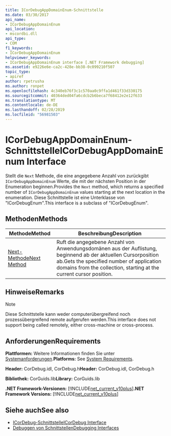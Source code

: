 ```yaml
---
title: ICorDebugAppDomainEnum-Schnittstelle
ms.date: 03/30/2017
api_name:
- ICorDebugAppDomainEnum
api_location:
- mscordbi.dll
api_type:
- COM
f1_keywords:
- ICorDebugAppDomainEnum
helpviewer_keywords:
- ICorDebugAppDomainEnum interface [.NET Framework debugging]
ms.assetid: e9226e6e-ca2c-428e-bb38-0c099210f507
topic_type:
- apiref
author: rpetrusha
ms.author: ronpet
ms.openlocfilehash: 4c340eb76f3c1c570aa0c9ffa1d461f33d330175
ms.sourcegitcommit: 40364ded04fa6cdcb2b6beca7f68412e2e12f633
ms.translationtype: MT
ms.contentlocale: de-DE
ms.lasthandoff: 02/28/2019
ms.locfileid: "56981503"
---
```

# <a name="icordebugappdomainenum-interface"></a><span data-ttu-id="a2356-102">ICorDebugAppDomainEnum-Schnittstelle</span><span class="sxs-lookup"><span data-stu-id="a2356-102">ICorDebugAppDomainEnum Interface</span></span>

<span data-ttu-id="a2356-103">Stellt die `Next` Methode, die eine angegebene Anzahl von zurückgibt `ICorDebugAppDomainEnum` Werte, die mit der nächsten Position in der Enumeration beginnen.</span><span class="sxs-lookup"><span data-stu-id="a2356-103">Provides the `Next` method, which returns a specified number of `ICorDebugAppDomainEnum` values starting at the next location in the enumeration.</span></span> <span data-ttu-id="a2356-104">Diese Schnittstelle ist eine Unterklasse von "ICorDebugEnum".</span><span class="sxs-lookup"><span data-stu-id="a2356-104">This interface is a subclass of "ICorDebugEnum".</span></span>  
  
## <a name="methods"></a><span data-ttu-id="a2356-105">Methoden</span><span class="sxs-lookup"><span data-stu-id="a2356-105">Methods</span></span>  
  
|<span data-ttu-id="a2356-106">Methode</span><span class="sxs-lookup"><span data-stu-id="a2356-106">Method</span></span>|<span data-ttu-id="a2356-107">Beschreibung</span><span class="sxs-lookup"><span data-stu-id="a2356-107">Description</span></span>|  
|------------|-----------------|  
|[<span data-ttu-id="a2356-108">Next-Methode</span><span class="sxs-lookup"><span data-stu-id="a2356-108">Next Method</span></span>](../../../../docs/framework/unmanaged-api/debugging/icordebugappdomainenum-next-method.md)|<span data-ttu-id="a2356-109">Ruft die angegebene Anzahl von Anwendungsdomänen aus der Auflistung, beginnend ab der aktuellen Cursorposition ab.</span><span class="sxs-lookup"><span data-stu-id="a2356-109">Gets the specified number of application domains from the collection, starting at the current cursor position.</span></span>|  
  
## <a name="remarks"></a><span data-ttu-id="a2356-110">Hinweise</span><span class="sxs-lookup"><span data-stu-id="a2356-110">Remarks</span></span>  
  
> [!NOTE]
>  <span data-ttu-id="a2356-111">Diese Schnittstelle kann weder computerübergreifend noch prozessübergreifend remote aufgerufen werden.</span><span class="sxs-lookup"><span data-stu-id="a2356-111">This interface does not support being called remotely, either cross-machine or cross-process.</span></span>  
  
## <a name="requirements"></a><span data-ttu-id="a2356-112">Anforderungen</span><span class="sxs-lookup"><span data-stu-id="a2356-112">Requirements</span></span>  
 <span data-ttu-id="a2356-113">**Plattformen:** Weitere Informationen finden Sie unter [Systemanforderungen](../../../../docs/framework/get-started/system-requirements.md).</span><span class="sxs-lookup"><span data-stu-id="a2356-113">**Platforms:** See [System Requirements](../../../../docs/framework/get-started/system-requirements.md).</span></span>  
  
 <span data-ttu-id="a2356-114">**Header:** CorDebug.idl, CorDebug.h</span><span class="sxs-lookup"><span data-stu-id="a2356-114">**Header:** CorDebug.idl, CorDebug.h</span></span>  
  
 <span data-ttu-id="a2356-115">**Bibliothek:** CorGuids.lib</span><span class="sxs-lookup"><span data-stu-id="a2356-115">**Library:** CorGuids.lib</span></span>  
  
 <span data-ttu-id="a2356-116">**.NET Framework-Versionen:** [!INCLUDE[net_current_v10plus](../../../../includes/net-current-v10plus-md.md)]</span><span class="sxs-lookup"><span data-stu-id="a2356-116">**.NET Framework Versions:** [!INCLUDE[net_current_v10plus](../../../../includes/net-current-v10plus-md.md)]</span></span>  
  
## <a name="see-also"></a><span data-ttu-id="a2356-117">Siehe auch</span><span class="sxs-lookup"><span data-stu-id="a2356-117">See also</span></span>
- [<span data-ttu-id="a2356-118">ICorDebug-Schnittstelle</span><span class="sxs-lookup"><span data-stu-id="a2356-118">ICorDebug Interface</span></span>](../../../../docs/framework/unmanaged-api/debugging/icordebug-interface.md)
- [<span data-ttu-id="a2356-119">Debuggen von Schnittstellen</span><span class="sxs-lookup"><span data-stu-id="a2356-119">Debugging Interfaces</span></span>](../../../../docs/framework/unmanaged-api/debugging/debugging-interfaces.md)
